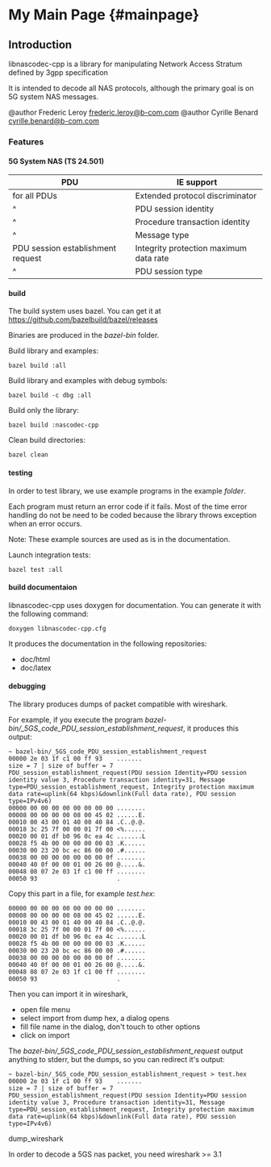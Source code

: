 My Main Page                         {#mainpage}
============

Introduction
------------

libnascodec-cpp is a library for manipulating Network Access Stratum defined by 3gpp specification

It is intended to decode all NAS protocols, although the primary goal is on 5G system NAS messages.

@author Frederic Leroy <frederic.leroy@b-com.com>
@author Cyrille Benard <cyrille.benard@b-com.com>

### Features

#### 5G System NAS (TS 24.501)

PDU                               | IE support                             
--------------------------------- | --------------------------------------
for all PDUs                      | Extended protocol discriminator        
^                                 | PDU session identity                   
^                                 | Procedure transaction identity         
^                                 | Message type                           
PDU session establishment request | Integrity protection maximum data rate 
^                                 | PDU session type                       


#### build

The build system uses bazel. You can get it at https://github.com/bazelbuild/bazel/releases

Binaries are produced in the *bazel-bin* folder.

Build library and examples:

    bazel build :all

Build library and examples with debug symbols:

    bazel build -c dbg :all

Build only the library:

    bazel build :nascodec-cpp

Clean build directories:

    bazel clean

#### testing

In order to test library, we use example programs in the example *folder*.

Each program must return an error code if it fails.
Most of the time error handling do not be need to be coded because the library throws exception when an error occurs.

Note: These example sources are used as is in the documentation.

Launch integration tests:

    bazel test :all

#### build documentaion

libnascodec-cpp uses doxygen for documentation.
You can generate it with the following command:

    doxygen libnascodec-cpp.cfg

It produces the documentation in the following repositories:

- doc/html
- doc/latex

#### debugging

The library produces dumps of packet compatible with wireshark.

For example, if you execute the program *bazel-bin/_5GS_code_PDU_session_establishment_request*, it produces this output:

```
~ bazel-bin/_5GS_code_PDU_session_establishment_request
00000 2e 03 1f c1 00 ff 93    .......
size = 7 | size of buffer = 7
PDU_session_establishment_request(PDU session Identity=PDU session identity value 3, Procedure transaction identity=31, Message type=PDU_session_establishment_request, Integrity protection maximum data rate=uplink(64 kbps)&downlink(Full data rate), PDU session type=IPv4v6)
00000 00 00 00 00 00 00 00 00 ........
00008 00 00 00 00 08 00 45 02 ......E.
00010 00 43 00 01 40 00 40 84 .C..@.@.
00018 3c 25 7f 00 00 01 7f 00 <%......
00020 00 01 df b0 96 0c ea 4c .......L
00028 f5 4b 00 00 00 00 00 03 .K......
00030 00 23 20 bc ec 86 00 00 .#......
00038 00 00 00 00 00 00 00 0f ........
00040 40 0f 00 00 01 00 26 00 @.....&.
00048 08 07 2e 03 1f c1 00 ff ........
00050 93                      .
```

Copy this part in a file, for example *test.hex*:

```
00000 00 00 00 00 00 00 00 00 ........
00008 00 00 00 00 08 00 45 02 ......E.
00010 00 43 00 01 40 00 40 84 .C..@.@.
00018 3c 25 7f 00 00 01 7f 00 <%......
00020 00 01 df b0 96 0c ea 4c .......L
00028 f5 4b 00 00 00 00 00 03 .K......
00030 00 23 20 bc ec 86 00 00 .#......
00038 00 00 00 00 00 00 00 0f ........
00040 40 0f 00 00 01 00 26 00 @.....&.
00048 08 07 2e 03 1f c1 00 ff ........
00050 93                      .
```

Then you can import it in wireshark,
- open file menu
- select import from dump hex, a dialog opens
- fill file name in the dialog, don't touch to other options
- click on import

The *bazel-bin/_5GS_code_PDU_session_establishment_request* output anything to stderr, but the dumps, so you can redirect it's output:

```
~ bazel-bin/_5GS_code_PDU_session_establishment_request > test.hex
00000 2e 03 1f c1 00 ff 93    .......
size = 7 | size of buffer = 7
PDU_session_establishment_request(PDU session Identity=PDU session identity value 3, Procedure transaction identity=31, Message type=PDU_session_establishment_request, Integrity protection maximum data rate=uplink(64 kbps)&downlink(Full data rate), PDU session type=IPv4v6)
```


dump_wireshark

In order to decode a 5GS nas packet, you need wireshark >= 3.1

